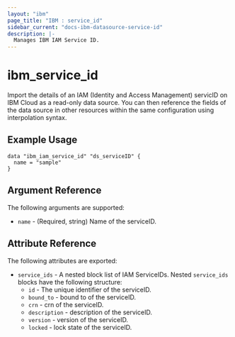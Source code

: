 ```yaml
---
layout: "ibm"
page_title: "IBM : service_id"
sidebar_current: "docs-ibm-datasource-service-id"
description: |-
  Manages IBM IAM Service ID.
---
```


# ibm\_service_id

Import the details of an IAM (Identity and Access Management) servicID  on IBM Cloud as a read-only data source. You can then reference the fields of the data source in other resources within the same configuration using interpolation syntax.

## Example Usage

```hcl
data "ibm_iam_service_id" "ds_serviceID" {
  name = "sample"
}

```

## Argument Reference

The following arguments are supported:

* `name` - (Required, string) Name of the serviceID.

## Attribute Reference

The following attributes are exported:

* `service_ids` - A nested block list of IAM ServiceIDs. Nested `service_ids` blocks have the following structure:
  * `id` - The unique identifier of the serviceID.
  * `bound_to` -  bound to of the serviceID.
  * `crn` -  crn of the serviceID.
  * `description` -  description of the serviceID.
  * `version` -  version of the serviceID.
  * `locked` -  lock state of the serviceID.

  
